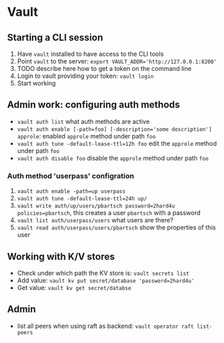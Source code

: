 # Vault

## Starting a CLI session

1. Have `vault` installed to have access to the CLI tools
2. Point `vault` to the server: `export VAULT_ADDR='http://127.0.0.1:8200'`
3. TODO describe here how to get a token on the command line
4. Login to vault providing your token: `vault login`
5. Start working

## Admin work: configuring auth methods

* `vault auth list` what auth methods are active
* `vault auth enable [-path=foo] [-description='some description'] approle`: enabled `approle` method under path `foo`
* `vault auth tune -default-lease-ttl=12h foo` edit the `approle` method under path `foo`
* `vault auth disable foo` disable the `approle` method under path `foo`

### Auth method 'userpass' configration

1. `vault auth enable -path=up userpass`
2. `vault auth tune -default-lease-ttl=24h up/`
3. `vault write auth/up/users/pbartsch password=2hard4u policies=pbartsch`, this creates a user `pbartsch` with a password
4. `vault list auth/userpass/users` what users are there?
5. `vault read auth/userpass/users/pbartsch` show the properties of this user

## Working with K/V stores

* Check under which path the KV store is: `vault secrets list`
* Add value: `vault kv put secret/database 'password=2hard4u'`
* Get value: `vault kv get secret/databse`

## Admin

* list all peers when using raft as backend: `vault operator raft list-peers`
